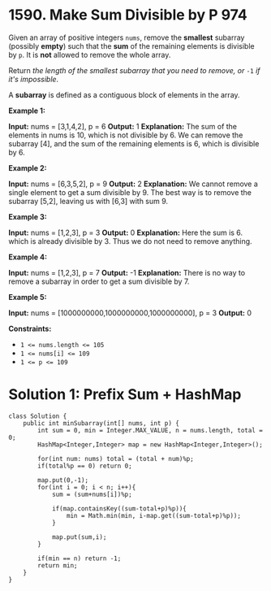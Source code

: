 # 1590. Make Sum Divisible by P 974
Given an array of positive integers  `nums`, remove the  **smallest**  subarray (possibly  **empty**) such that the  **sum**  of the remaining elements is divisible by  `p`. It is  **not**  allowed to remove the whole array.

Return  _the length of the smallest subarray that you need to remove, or_ `-1` _if it's impossible_.

A  **subarray**  is defined as a contiguous block of elements in the array.

**Example 1:**

**Input:** nums = [3,1,4,2], p = 6
**Output:** 1
**Explanation:** The sum of the elements in nums is 10, which is not divisible by 6. We can remove the subarray [4], and the sum of the remaining elements is 6, which is divisible by 6.

**Example 2:**

**Input:** nums = [6,3,5,2], p = 9
**Output:** 2
**Explanation:** We cannot remove a single element to get a sum divisible by 9. The best way is to remove the subarray [5,2], leaving us with [6,3] with sum 9.

**Example 3:**

**Input:** nums = [1,2,3], p = 3
**Output:** 0
**Explanation:** Here the sum is 6. which is already divisible by 3. Thus we do not need to remove anything.

**Example 4:**

**Input:** nums = [1,2,3], p = 7
**Output:** -1
**Explanation:** There is no way to remove a subarray in order to get a sum divisible by 7.

**Example 5:**

**Input:** nums = [1000000000,1000000000,1000000000], p = 3
**Output:** 0

**Constraints:**

-   `1 <= nums.length <= 105`
-   `1 <= nums[i] <= 109`
-   `1 <= p <= 109`

# Solution 1: Prefix Sum + HashMap
```
class Solution {
    public int minSubarray(int[] nums, int p) {
        int sum = 0, min = Integer.MAX_VALUE, n = nums.length, total = 0;
        HashMap<Integer,Integer> map = new HashMap<Integer,Integer>();
                
        for(int num: nums) total = (total + num)%p;
        if(total%p == 0) return 0;
        
        map.put(0,-1);
        for(int i = 0; i < n; i++){
            sum = (sum+nums[i])%p;
            
            if(map.containsKey((sum-total+p)%p)){
                min = Math.min(min, i-map.get((sum-total+p)%p));
            }
            
            map.put(sum,i);
        }
        
        if(min == n) return -1;
        return min;
    }
}
```
